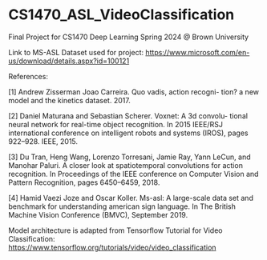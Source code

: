 # CS1470_ASL_VideoClassification
Final Project for CS1470 Deep Learning Spring 2024 @ Brown University

Link to MS-ASL Dataset used for project: https://www.microsoft.com/en-us/download/details.aspx?id=100121

References:

[1] Andrew Zisserman Joao Carreira. Quo vadis, action recogni-
tion? a new model and the kinetics dataset. 2017.

[2] Daniel Maturana and Sebastian Scherer. Voxnet: A 3d convolu-
tional neural network for real-time object recognition. In 2015
IEEE/RSJ international conference on intelligent robots and
systems (IROS), pages 922–928. IEEE, 2015.

[3] Du Tran, Heng Wang, Lorenzo Torresani, Jamie Ray, Yann
LeCun, and Manohar Paluri. A closer look at spatiotemporal
convolutions for action recognition. In Proceedings of the
IEEE conference on Computer Vision and Pattern Recognition,
pages 6450–6459, 2018.

[4] Hamid Vaezi Joze and Oscar Koller. Ms-asl: A large-scale data
set and benchmark for understanding american sign language.
In The British Machine Vision Conference (BMVC), September
2019.

Model architecture is adapted from Tensorflow Tutorial for Video Classification: https://www.tensorflow.org/tutorials/video/video_classification

